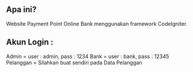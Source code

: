 ## Apa ini?

Website Payment Point Online Bank menggunakan framework CodeIgniter.

## Akun Login :

Admin = user : admin, pass : 1234
Bank = user : bank, pass : 12345
Pelanggan = Silahkan buat sendiri pada Data Pelanggan
